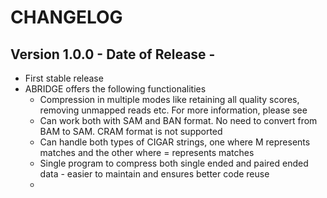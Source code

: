 # CHANGELOG

## Version 1.0.0 - Date of Release - 
- First stable release
- ABRIDGE offers the following functionalities
	* Compression in multiple modes like retaining all quality scores, removing unmapped reads etc. For more information, please see
	* Can work both with SAM and BAN format. No need to convert from BAM to SAM. CRAM format is not supported
	* Can handle both types of CIGAR strings, one where M represents matches and the other where = represents matches
	* Single program to compress both single ended and paired ended data - easier to maintain and ensures better code reuse
	* 
	